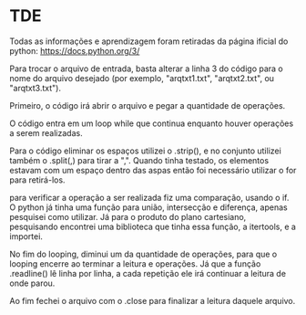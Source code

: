 # TDE
Todas as informações e aprendizagem foram retiradas da página ificial do python: https://docs.python.org/3/

Para trocar o arquivo de entrada, basta alterar a linha 3 do código para o nome do arquivo desejado (por exemplo, "arqtxt1.txt", "arqtxt2.txt", ou "arqtxt3.txt"). 

Primeiro, o código irá abrir o arquivo e pegar a quantidade de operações.

O código entra em um loop while que continua enquanto houver operações a serem realizadas.

Para o código eliminar os espaços utilizei o .strip(), e no conjunto utilizei também o .split(,) para tirar a ",". Quando tinha testado, os elementos estavam com um espaço dentro das aspas então foi necessário utilizar o for para retirá-los.

para verificar a operação a ser realizada fiz uma comparação, usando o if.
O python já tinha uma função para união, intersecção e diferença, apenas pesquisei como utilizar. Já para o produto do plano cartesiano, pesquisando encontrei uma biblioteca que tinha essa função, a itertools, e a importei.

No fim do looping, diminui um da quantidade de operações, para que o looping encerre ao terminar a leitura e operações. Já que a função .readline() lê linha por linha, a cada repetição ele irá continuar a leitura de onde parou.

Ao fim fechei o arquivo com o .close para finalizar a leitura daquele arquivo.

